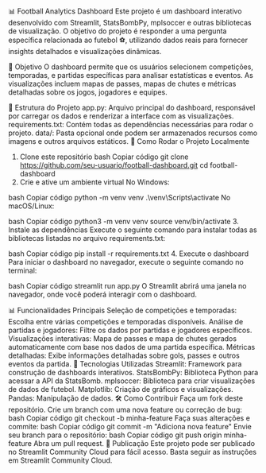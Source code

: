 
📊 Football Analytics Dashboard
Este projeto é um dashboard interativo desenvolvido com Streamlit, StatsBombPy, mplsoccer e outras bibliotecas de visualização. O objetivo do projeto é responder a uma pergunta específica relacionada ao futebol ⚽, utilizando dados reais para fornecer insights detalhados e visualizações dinâmicas.

📝 Objetivo
O dashboard permite que os usuários selecionem competições, temporadas, e partidas específicas para analisar estatísticas e eventos. As visualizações incluem mapas de passes, mapas de chutes e métricas detalhadas sobre os jogos, jogadores e equipes.

📂 Estrutura do Projeto
app.py: Arquivo principal do dashboard, responsável por carregar os dados e renderizar a interface com as visualizações.
requirements.txt: Contém todas as dependências necessárias para rodar o projeto.
data/: Pasta opcional onde podem ser armazenados recursos como imagens e outros arquivos estáticos.
🔧 Como Rodar o Projeto Localmente
1. Clone este repositório
bash
Copiar código
git clone https://github.com/seu-usuario/football-dashboard.git
cd football-dashboard
2. Crie e ative um ambiente virtual
No Windows:

bash
Copiar código
python -m venv venv
.\venv\Scripts\activate
No macOS/Linux:

bash
Copiar código
python3 -m venv venv
source venv/bin/activate
3. Instale as dependências
Execute o seguinte comando para instalar todas as bibliotecas listadas no arquivo requirements.txt:

bash
Copiar código
pip install -r requirements.txt
4. Execute o dashboard
Para iniciar o dashboard no navegador, execute o seguinte comando no terminal:

bash
Copiar código
streamlit run app.py
O Streamlit abrirá uma janela no navegador, onde você poderá interagir com o dashboard.

📊 Funcionalidades Principais
Seleção de competições e temporadas: Escolha entre várias competições e temporadas disponíveis.
Análise de partidas e jogadores: Filtre os dados por partidas e jogadores específicos.
Visualizações interativas: Mapa de passes e mapa de chutes gerados automaticamente com base nos dados de uma partida específica.
Métricas detalhadas: Exibe informações detalhadas sobre gols, passes e outros eventos da partida.
🔨 Tecnologias Utilizadas
Streamlit: Framework para construção de dashboards interativos.
StatsBombPy: Biblioteca Python para acessar a API da StatsBomb.
mplsoccer: Biblioteca para criar visualizações de dados de futebol.
Matplotlib: Criação de gráficos e visualizações.
Pandas: Manipulação de dados.
🛠️ Como Contribuir
Faça um fork deste repositório.
Crie um branch com uma nova feature ou correção de bug:
bash
Copiar código
git checkout -b minha-feature
Faça suas alterações e commite:
bash
Copiar código
git commit -m "Adiciona nova feature"
Envie seu branch para o repositório:
bash
Copiar código
git push origin minha-feature
Abra um pull request.
🚀 Publicação
Este projeto pode ser publicado no Streamlit Community Cloud para fácil acesso. Basta seguir as instruções em Streamlit Community Cloud.